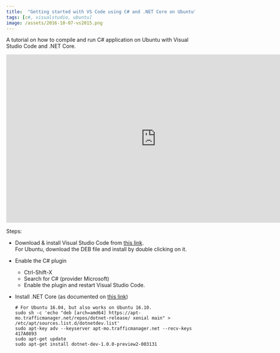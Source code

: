 ```yaml
---
title:  "Getting started with VS Code using C# and .NET Core on Ubuntu"
tags: [c#, visualstudio, ubuntu]
image: /assets/2016-10-07-vs2015.png
---
```


A tutorial on how to compile and run C# application on Ubuntu with Visual Studio Code and .NET Core.

<!--more-->

<iframe src="https://channel9.msdn.com/Blogs/dotnet/Get-started-with-VS-Code-Csharp-dotnet-Core-Ubuntu/player" width="800" height="450" allowFullScreen frameBorder="0"></iframe>

Steps:

* Download & install Visual Studio Code from [this link](https://code.visualstudio.com/download).  
  For Ubuntu, download the DEB file and install by double clicking on it.

* Enable the C# plugin
  * Ctrl-Shift-X
  * Search for C# (provider Microsoft)
  * Enable the plugin and restart Visual Studio Code.

* Install .NET Core (as documented on [this link](https://www.microsoft.com/net/core#ubuntu))

  ```
  # For Ubuntu 16.04, but also works on Ubuntu 16.10.
  sudo sh -c 'echo "deb [arch=amd64] https://apt-mo.trafficmanager.net/repos/dotnet-release/ xenial main" > /etc/apt/sources.list.d/dotnetdev.list'
  sudo apt-key adv --keyserver apt-mo.trafficmanager.net --recv-keys 417A0893
  sudo apt-get update
  sudo apt-get install dotnet-dev-1.0.0-preview2-003131
  ```